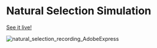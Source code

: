 # Natural Selection Simulation
[See it live!](https://mehmetalperen.github.io/natural-selection-simulation/)

![natural_selection_recording_AdobeExpress](https://user-images.githubusercontent.com/31394639/228921661-03355a57-2904-4ee3-a418-2a7d5ade4e45.gif)
